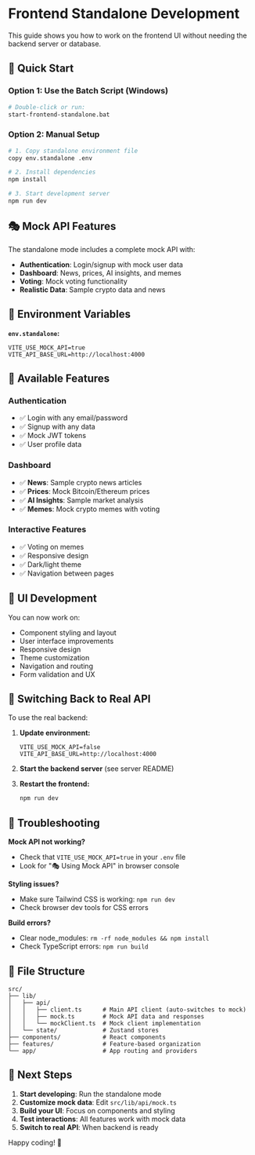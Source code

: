 # Frontend Standalone Development

This guide shows you how to work on the frontend UI without needing the backend server or database.

## 🚀 Quick Start

### Option 1: Use the Batch Script (Windows)
```bash
# Double-click or run:
start-frontend-standalone.bat
```

### Option 2: Manual Setup
```bash
# 1. Copy standalone environment file
copy env.standalone .env

# 2. Install dependencies
npm install

# 3. Start development server
npm run dev
```

## 🎭 Mock API Features

The standalone mode includes a complete mock API with:

- **Authentication**: Login/signup with mock user data
- **Dashboard**: News, prices, AI insights, and memes
- **Voting**: Mock voting functionality
- **Realistic Data**: Sample crypto data and news

## 🔧 Environment Variables

**`env.standalone`:**
```env
VITE_USE_MOCK_API=true
VITE_API_BASE_URL=http://localhost:4000
```

## 📱 Available Features

### Authentication
- ✅ Login with any email/password
- ✅ Signup with any data
- ✅ Mock JWT tokens
- ✅ User profile data

### Dashboard
- ✅ **News**: Sample crypto news articles
- ✅ **Prices**: Mock Bitcoin/Ethereum prices
- ✅ **AI Insights**: Sample market analysis
- ✅ **Memes**: Mock crypto memes with voting

### Interactive Features
- ✅ Voting on memes
- ✅ Responsive design
- ✅ Dark/light theme
- ✅ Navigation between pages

## 🎨 UI Development

You can now work on:
- Component styling and layout
- User interface improvements
- Responsive design
- Theme customization
- Navigation and routing
- Form validation and UX

## 🔄 Switching Back to Real API

To use the real backend:

1. **Update environment:**
   ```env
   VITE_USE_MOCK_API=false
   VITE_API_BASE_URL=http://localhost:4000
   ```

2. **Start the backend server** (see server README)

3. **Restart the frontend:**
   ```bash
   npm run dev
   ```

## 🐛 Troubleshooting

**Mock API not working?**
- Check that `VITE_USE_MOCK_API=true` in your `.env` file
- Look for "🎭 Using Mock API" in browser console

**Styling issues?**
- Make sure Tailwind CSS is working: `npm run dev`
- Check browser dev tools for CSS errors

**Build errors?**
- Clear node_modules: `rm -rf node_modules && npm install`
- Check TypeScript errors: `npm run build`

## 📁 File Structure

```
src/
├── lib/
│   ├── api/
│   │   ├── client.ts      # Main API client (auto-switches to mock)
│   │   ├── mock.ts        # Mock API data and responses
│   │   └── mockClient.ts  # Mock client implementation
│   └── state/             # Zustand stores
├── components/            # React components
├── features/              # Feature-based organization
└── app/                   # App routing and providers
```

## 🎯 Next Steps

1. **Start developing**: Run the standalone mode
2. **Customize mock data**: Edit `src/lib/api/mock.ts`
3. **Build your UI**: Focus on components and styling
4. **Test interactions**: All features work with mock data
5. **Switch to real API**: When backend is ready

Happy coding! 🚀
